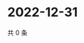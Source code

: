 # 2022-12-31

共 0 条

<!-- BEGIN WEIBO -->
<!-- 最后更新时间 Sat Dec 31 2022 01:11:54 GMT+0800 (China Standard Time) -->

<!-- END WEIBO -->
